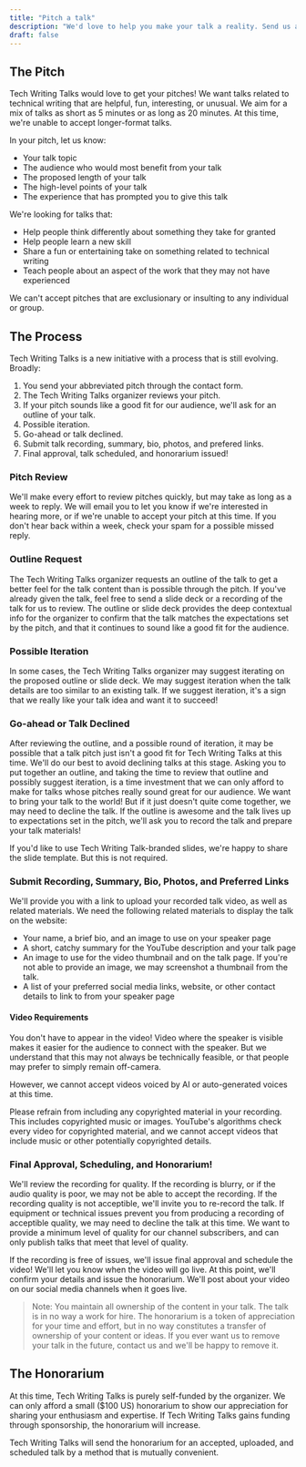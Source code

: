 ```yaml
---
title: "Pitch a talk"
description: "We'd love to help you make your talk a reality. Send us a pitch for a Tech Writing Talk that you think our audience would enjoy!"
draft: false
---
```


## The Pitch

Tech Writing Talks would love to get your pitches! We want talks related to technical writing that are helpful, fun, interesting, or unusual. We aim for a mix of talks as short as 5 minutes or as long as 20 minutes. At this time, we're unable to accept longer-format talks.

In your pitch, let us know:

- Your talk topic
- The audience who would most benefit from your talk
- The proposed length of your talk
- The high-level points of your talk
- The experience that has prompted you to give this talk

We're looking for talks that:

- Help people think differently about something they take for granted
- Help people learn a new skill
- Share a fun or entertaining take on something related to technical writing
- Teach people about an aspect of the work that they may not have experienced

We can't accept pitches that are exclusionary or insulting to any individual or group.

## The Process

Tech Writing Talks is a new initiative with a process that is still evolving. Broadly:

1. You send your abbreviated pitch through the contact form.
2. The Tech Writing Talks organizer reviews your pitch.
3. If your pitch sounds like a good fit for our audience, we'll ask for an outline of your talk.
4. Possible iteration.
5. Go-ahead or talk declined.
6. Submit talk recording, summary, bio, photos, and prefered links.
7. Final approval, talk scheduled, and honorarium issued!

### Pitch Review

We'll make every effort to review pitches quickly, but may take as long as a week to reply. We will email you to let you know if we're interested in hearing more, or if we're unable to accept your pitch at this time. If you don't hear back within a week, check your spam for a possible missed reply.

### Outline Request

The Tech Writing Talks organizer requests an outline of the talk to get a better feel for the talk content than is possible through the pitch. If you've already given the talk, feel free to send a slide deck or a recording of the talk for us to review. The outline or slide deck provides the deep contextual info for the organizer to confirm that the talk matches the expectations set by the pitch, and that it continues to sound like a good fit for the audience.

### Possible Iteration

In some cases, the Tech Writing Talks organizer may suggest iterating on the proposed outline or slide deck. We may suggest iteration when the talk details are too similar to an existing talk. If we suggest iteration, it's a sign that we really like your talk idea and want it to succeed! 

### Go-ahead or Talk Declined

After reviewing the outline, and a possible round of iteration, it may be possible that a talk pitch just isn't a good fit for Tech Writing Talks at this time. We'll do our best to avoid declining talks at this stage. Asking you to put together an outline, and taking the time to review that outline and possibly suggest iteration, is a time investment that we can only afford to make for talks whose pitches really sound great for our audience. We want to bring your talk to the world! But if it just doesn't quite come together, we may need to decline the talk. If the outline is awesome and the talk lives up to expectations set in the pitch, we'll ask you to record the talk and prepare your talk materials!

If you'd like to use Tech Writing Talk-branded slides, we're happy to share the slide template. But this is not required.

### Submit Recording, Summary, Bio, Photos, and Preferred Links

We'll provide you with a link to upload your recorded talk video, as well as related materials. We need the following related materials to display the talk on the website:

- Your name, a brief bio, and an image to use on your speaker page
- A short, catchy summary for the YouTube description and your talk page
- An image to use for the video thumbnail and on the talk page. If you're not able to provide an image, we may screenshot a thumbnail from the talk.
- A list of your preferred social media links, website, or other contact details to link to from your speaker page

#### Video Requirements

You don't have to appear in the video! Video where the speaker is visible makes it easier for the audience to connect with the speaker. But we understand that this may not always be technically feasible, or that people may prefer to simply remain off-camera.

However, we cannot accept videos voiced by AI or auto-generated voices at this time.

Please refrain from including any copyrighted material in your recording. This includes copyrighted music or images. YouTube's algorithms check every video for copyrighted material, and we cannot accept videos that include music or other potentially copyrighted details.

### Final Approval, Scheduling, and Honorarium!

We'll review the recording for quality. If the recording is blurry, or if the audio quality is poor, we may not be able to accept the recording. If the recording quality is not acceptible, we'll invite you to re-record the talk. If equipment or technical issues prevent you from producing a recording of acceptible quality, we may need to decline the talk at this time. We want to provide a minimum level of quality for our channel subscribers, and can only publish talks that meet that level of quality.

If the recording is free of issues, we'll issue final approval and schedule the video! We'll let you know when the video will go live. At this point, we'll confirm your details and issue the honorarium. We'll post about your video on our social media channels when it goes live.

> Note: You maintain all ownership of the content in your talk. The talk is in no way a work for hire. The honorarium is a token of appreciation for your time and effort, but in no way constitutes a transfer of ownership of your content or ideas. If you ever want us to remove your talk in the future, contact us and we'll be happy to remove it.

## The Honorarium

At this time, Tech Writing Talks is purely self-funded by the organizer. We can only afford a small ($100 US) honorarium to show our appreciation for sharing your enthusiasm and expertise. If Tech Writing Talks gains funding through sponsorship, the honorarium will increase.

Tech Writing Talks will send the honorarium for an accepted, uploaded, and scheduled talk by a method that is mutually convenient. 
